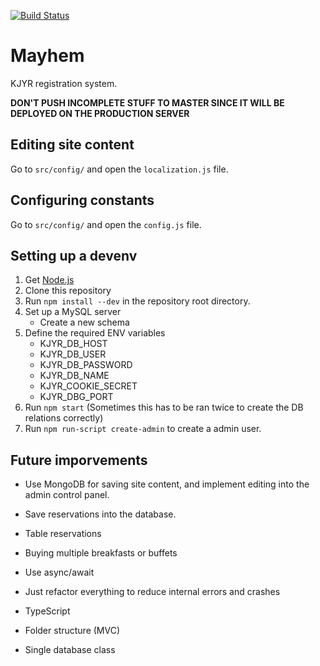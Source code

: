 [![Build Status](https://mattermost.tko-aly.fi/buildStatus/icon?job=mayhem)](http://mattermost.tko-aly.fi/job/mayhem/)

# Mayhem

KJYR registration system. 

**DON'T PUSH INCOMPLETE STUFF TO MASTER SINCE IT WILL BE DEPLOYED ON THE PRODUCTION SERVER**

## Editing site content

Go to `src/config/` and open the `localization.js` file.

## Configuring constants

Go to `src/config/` and open the `config.js` file.

## Setting up a devenv

1. Get [Node.js](https://nodejs.org)
2. Clone this repository
3. Run `npm install --dev` in the repository root directory.
4. Set up a MySQL server
    - Create a new schema
5. Define the required ENV variables
    - KJYR\_DB_HOST
    - KJYR\_DB_USER
    - KJYR\_DB_PASSWORD
    - KJYR\_DB_NAME
    - KJYR\_COOKIE_SECRET
    - KJYR\_DBG_PORT
6. Run `npm start` (Sometimes this has to be ran twice to create the DB relations correctly)
7. Run `npm run-script create-admin` to create a admin user.

## Future imporvements

- Use MongoDB for saving site content, and implement editing into the admin control panel.
- Save reservations into the database.
- Table reservations
- Buying multiple breakfasts or buffets
- Use async/await
- Just refactor everything to reduce internal errors and crashes

- TypeScript
- Folder structure (MVC)
- Single database class